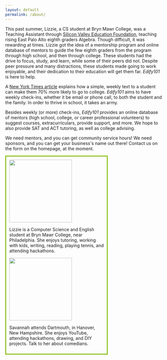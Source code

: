 ```yaml
---
layout: default
permalink: /about/
---
```

<html>
<head>
<link rel="stylesheet" type="text/css" href="main.css">
<style>
.bios {
<!--display: inline-block;-->
    <!--margin: 0 40px 0 0;-->
    margin: auto;
    width: 60%;
    border:3px solid #8AC007;
    padding: 10px;
    }
</style>
</head>
<body>
<p>
This past summer, Lizzie, a CS student at Bryn Mawr College, was a Teaching Assistant through <a href = "http://svefoundation.org">Silicon Valley Education Foundation</a>,
teaching rising East Palo Alto eighth graders Algebra. Though difficult, it was rewarding at times. Lizzie got the idea of a mentorship program and
online database of mentors to guide the few eighth graders from the program through high school, and then through college. These students had 
the drive to focus, study, and learn, while some of their peers did not. Despite peer pressure and many distractions, these students made going to work enjoyable,
and their dedication to their education will get them far. <i>Edify101</i> is here to help.
</p>
<p>
A <a href = "http://www.nytimes.com/2015/01/18/upshot/helping-the-poor-in-higher-education-the-power-of-a-simple-nudge.html?emc=edit_tnt_20150117&nlid=50763249&tntemail0=y&_r=0&abt=0002&abg=0">New York Times article</a>
explains how a simple, weekly text to a student can make them 70% more likely to go to college. <i>Edify101</i> aims to have weekly check-ins, whether it be email or phone call, to both the student
and the family. In order to thrive in school, it takes an army. 
</p>
<p>
Besides weekly (or more) check-ins, <i>Edify101</i> provides an online database of mentors (high school, college, or career professional volunteers) to suggest
courses, extracurriculars, provide support, and more. We hope to also provide SAT and ACT tutoring, as well as college advising. 
</p>
<p>
We need mentors, and you can get community service hours! We need sponsors, and you can get your business's name out there! Contact us on the form on the homepage, at the moment.
</p>
<div class = "bios">
<div class = "img">
<img src="https://media.licdn.com/mpr/mpr/shrinknp_400_400/p/7/005/018/1c0/19fb00a.jpg" class="img-circle" width="200" height="200" box-shadow= "7px 7px 8px #000000">
</div>
<div class = "bio">
<p> Lizzie is a Computer Science and English student at Bryn Mawr College, near Philadelphia. She enjoys tutoring, working with kids, writing, reading, playing tennis, and attending hackathons. 
</p>
</div>
<div class = "img">
<img src = "https://pbs.twimg.com/profile_images/465642420932075520/dDI0LkTn.jpeg" class="img-circle" width="200" height="200"  box-shadow= "7px 7px 8px #000000">
</div>
<div class = "bio">
<p>Savannah attends Dartmouth, in Hanover, New Hampshire. She enjoys YouTube, attending hackathons, drawing, and DIY projects. Talk to her about comedians. 
</p>
</div>
</div>
</body>
</html>

